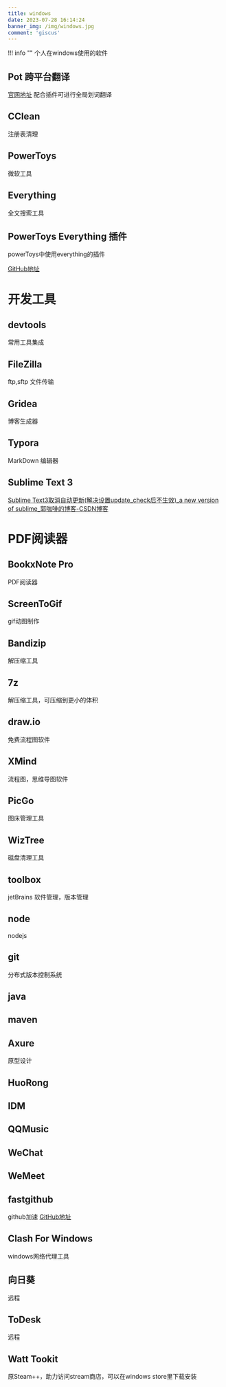 ```yaml
---
title: windows
date: 2023-07-28 16:14:24
banner_img: /img/windows.jpg
comment: 'giscus'
---
```


!!! info ""
    个人在windows使用的软件

## Pot 跨平台翻译

[官网地址](!https://pot-app.com/)
配合插件可进行全局划词翻译

## CClean

注册表清理

## PowerToys

微软工具

## Everything
全文搜索工具

## PowerToys Everything 插件
powerToys中使用everything的插件

[GitHub地址](!https://github.com/lin-ycv/EverythingPowerToys)

# 开发工具

## devtools

常用工具集成

## FileZilla

ftp,sftp 文件传输

## Gridea

博客生成器

## Typora

MarkDown 编辑器

## Sublime Text 3

[Sublime Text3取消自动更新(解决设置update_check后不生效)_a new version of sublime_郭咖啡的博客-CSDN博客](https://blog.csdn.net/qq_34497272/article/details/117413276)

# PDF阅读器

## BookxNote Pro

PDF阅读器

## ScreenToGif

gif动图制作

## Bandizip
解压缩工具

## 7z
解压缩工具，可压缩到更小的体积

## draw.io
免费流程图软件

## XMind
流程图，思维导图软件

## PicGo
图床管理工具

## WizTree
磁盘清理工具

## toolbox
jetBrains 软件管理，版本管理
## node
nodejs

## git
分布式版本控制系统

## java

## maven

## Axure
原型设计

## HuoRong

## IDM

## QQMusic

## WeChat

## WeMeet

## fastgithub
github加速
[GitHub地址](!https://github.com/dotnetcore/FastGithub)

## Clash For Windows
windows网络代理工具
## 向日葵
远程
## ToDesk
远程
## Watt Tookit
原Steam++，助力访问stream商店，可以在windows store里下载安装
